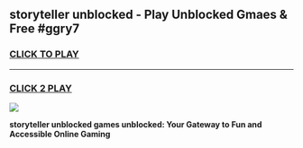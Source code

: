
## storyteller unblocked - Play Unblocked Gmaes & Free #ggry7
<h3>
<a href="https://news.freeplayer.one?title=storyteller_unblocked&ref=03M">CLICK TO PLAY</a></h3>
<hr>

<h3>
<a href="https://news.freeplayer.one?title=storyteller_unblocked&ref=03M">CLICK 2 PLAY</a>
  
</h3>

<a href="https://news.freeplayer.one?title=storyteller_unblocked&ref=03M"><img src="https://clearcache.store/games.png"></a>


**storyteller unblocked games unblocked: Your Gateway to Fun and Accessible Online Gaming**
